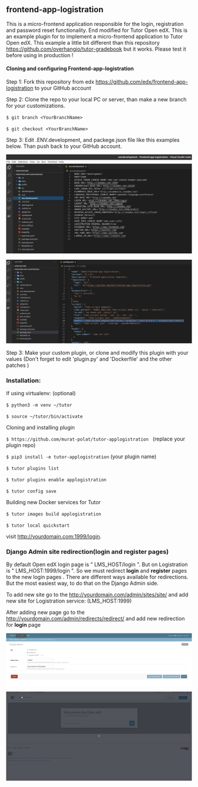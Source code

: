 ## frontend-app-logistration
This is a micro-frontend application responsible for the login, registration and password reset functionality. End modified for Tutor Open edX.
This is an example plugin for to implement a micro-frontend application to Tutor Open edX. This example a little bit different than this repository https://github.com/overhangio/tutor-gradebook but it works. Please test it before using in production !

#### Cloning and configuring Frontend-app-logistration

Step 1: Fork this repository from edx https://github.com/edx/frontend-app-logistration to your GitHub account

Step 2: Clone the repo to your local PC or server, than make a new branch for your customizations.

`$ git branch <YourBranchName>`

`$ git checkout <YourBranchName> `

Step 3: Edit .ENV.development, and packege.json file like this examples below. Than push back to your GitHub account.

![](src/env_development.png)

![](src/package_json.png)


Step 3: Make your custom plugin, or clone and modify this plugin with your values (Don't forget to edit 'plugin.py' and 'Dockerfile' and the other patches )



### Installation:

If using virtualenv: (optional)

`$ python3 -m venv ~/tutor`

`$ source ~/tutor/bin/activate`

 Cloning and installing plugin

`$ https://github.com/murat-polat/tutor-applogistration `  (replace your plugin repo)

`$ pip3 install -e tutor-applogistration`         (your plugin name)

`$ tutor plugins list`

`$ tutor plugins enable applogistration`

`$ tutor config save`

Building new Docker services for Tutor

`$ tutor images build applogistration`

`$ tutor local quickstart `

visit http://yourdomain.com:1999/login.



### Django Admin site redirection(login and register pages)
By default Open edX login page is " LMS_HOST/login ". But on Logistration  is " LMS_HOST:1999/login ". So we must redirect **login** and **register** pages to the new login pages . There are different ways available for redirections. But the most easiest way, to do that on the Django Admin side.

To add new site go to the http://yourdomain.com/admin/sites/site/ and add new site for Logistration service: (LMS_HOST:1999)


After adding new page go to the http://yourdomain.com/admin/redirects/redirect/ and add new redirection for **login** page

![](src/redirect.png)


![](src/login.gif)